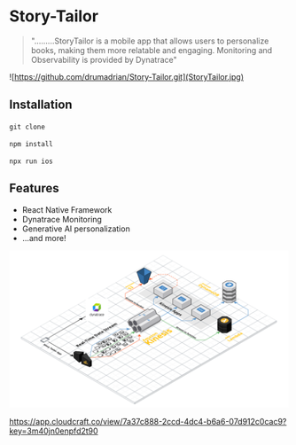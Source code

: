 # Story-Tailor


> ".........StoryTailor is a mobile app that allows users to personalize books, making them more relatable and engaging.  Monitoring and Observability is provided by Dynatrace"



![https://github.com/drumadrian/Story-Tailor.git](StoryTailor.jpg)


## Installation

` git clone `

` npm install `

` npx run ios `



## Features

* React Native Framework
* Dynatrace Monitoring
* Generative AI personalization
* ...and more! 



![StoryTailor.png](StoryTailor.png)


[https://app.cloudcraft.co/view/7a37c888-2ccd-4dc4-b6a6-07d912c0cac9?key=3m40jn0enpfd2t90
]()


